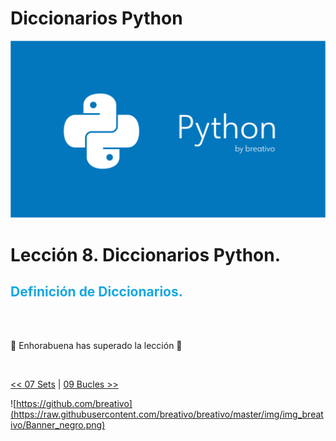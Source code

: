 # Diccionarios Python

![Variables Python](https://github.com/breativo/Python_by_breativo/blob/master/img/Banner_Python_by_breativo.png?raw=true)

# Lección 8. Diccionarios Python.

<h2 style="color:#15A7E1">Definición de Diccionarios.</h2>

</br>
</br>

🎉 Enhorabuena has superado la lección 🎉

</br>

[<< 07 Sets](../07_Sets_Python) | [09 Bucles >>](../09_Bucles_Python)

![https://github.com/breativo](https://raw.githubusercontent.com/breativo/breativo/master/img/img_breativo/Banner_negro.png)